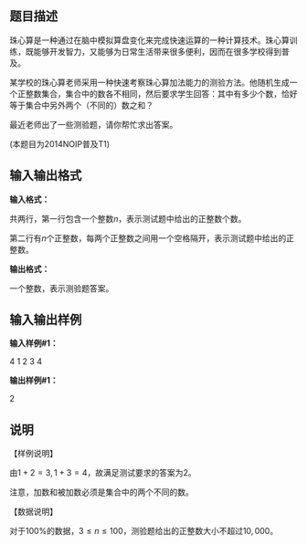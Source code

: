 题目描述
----

珠心算是一种通过在脑中模拟算盘变化来完成快速运算的一种计算技术。珠心算训练，既能够开发智力，又能够为日常生活带来很多便利，因而在很多学校得到普及。

某学校的珠心算老师采用一种快速考察珠心算加法能力的测验方法。他随机生成一个正整数集合，集合中的数各不相同，然后要求学生回答：其中有多少个数，恰好等于集合中另外两个（不同的）数之和？

最近老师出了一些测验题，请你帮忙求出答案。

(本题目为2014NOIP普及T1)

输入输出格式
------

**输入格式：**  

共两行，第一行包含一个整数$n$，表示测试题中给出的正整数个数。

第二行有$n$个正整数，每两个正整数之间用一个空格隔开，表示测试题中给出的正整数。

**输出格式：**  

一个整数，表示测验题答案。

输入输出样例
------

**输入样例#1：** 

4
1 2 3 4

**输出样例#1：** 

2

说明
--

【样例说明】

由$1+2=3,1+3=4$，故满足测试要求的答案为$2$。

注意，加数和被加数必须是集合中的两个不同的数。

【数据说明】

对于$100\%$的数据，$3 ≤ n ≤ 100$，测验题给出的正整数大小不超过$10,000$。